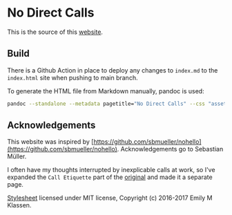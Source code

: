 # No Direct Calls

This is the source of this [website](https://zjhch123.github.io/No-Direct-Calls/).

## Build

There is a Github Action in place to deploy any changes to `index.md` to the `index.html` site when pushing to main branch.

To generate the HTML file from Markdown manually, pandoc is used:

```sh
pandoc --standalone --metadata pagetitle="No Direct Calls" --css "assets/css/pandoc.css" --output=index.html index.md
```

## Acknowledgements

This website was inspired by [https://github.com/sbmueller/nohello](https://github.com/sbmueller/nohello). Acknowledgements go to Sebastian Müller.

I often have my thoughts interrupted by inexplicable calls at work, so I've expanded the `Call Etiquette` part of the [original](https://sbmueller.github.io/nohello/) and made it a separate page.

[Stylesheet](https://gist.github.com/forivall/7d5a304a8c3c809f0ba96884a7cf9d7e#file-gh-pandoc-css) licensed under MIT license, Copyright (c) 2016-2017 Emily M Klassen.
